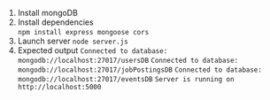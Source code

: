 1. Install mongoDB
2. Install dependencies  
    ```npm install express mongoose cors```
3. Launch server
    ```node server.js```
4. Expected output
    ``` Connected to database: mongodb://localhost:27017/usersDB ```
    ``` Connected to database: mongodb://localhost:27017/jobPostingsDB ```
    ``` Connected to database: mongodb://localhost:27017/eventsDB ```
    ``` Server is running on http://localhost:5000 ```